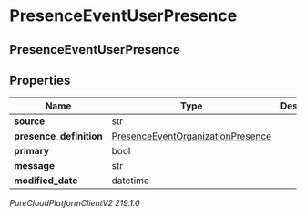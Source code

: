 # PresenceEventUserPresence

## PresenceEventUserPresence

## Properties

|Name | Type | Description | Notes|
|------------ | ------------- | ------------- | -------------|
| **source** | str |  | [optional] |
| **presence_definition** | [PresenceEventOrganizationPresence](PresenceEventOrganizationPresence) |  | [optional] |
| **primary** | bool |  | [optional] |
| **message** | str |  | [optional] |
| **modified_date** | datetime |  | [optional] |



_PureCloudPlatformClientV2 219.1.0_
